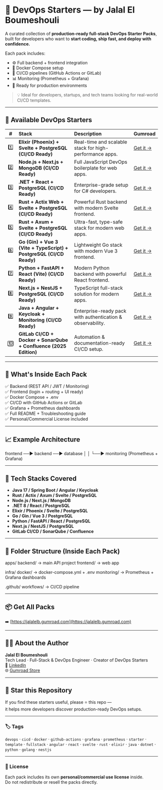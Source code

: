 # 🚀 DevOps Starters — by Jalal El Boumeshouli

A curated collection of **production-ready full-stack DevOps Starter Packs**, built for developers who want to **start coding, ship fast, and deploy with confidence.**

Each pack includes:
- ⚙️ Full backend + frontend integration  
- 🐳 Docker Compose setup  
- 🔄 CI/CD pipelines (GitHub Actions or GitLab)  
- 📊 Monitoring (Prometheus + Grafana)  
- 🧩 Ready for production environments  

> 💡 Ideal for developers, startups, and tech teams looking for real-world CI/CD templates.

---

## 🧠 Available DevOps Starters

| # | Stack | Description | Gumroad |
|:-:|:------|:-------------|:--------|
| 1️⃣ | **Elixir (Phoenix) + Svelte + PostgreSQL (CI/CD Ready)** | Real-time and scalable stack for high-performance apps. | [Get it →](https://jalalelb.gumroad.com/l/elixir-phoenix-svelte) |
| 2️⃣ | **Node.js + Next.js + MongoDB (CI/CD Ready)** | Full JavaScript DevOps boilerplate for web apps. | [Get it →](https://jalalelb.gumroad.com/l/node-next-mongo) |
| 3️⃣ | **.NET + React + PostgreSQL (CI/CD Ready)** | Enterprise-grade setup for C# developers. | [Get it →](https://jalalelb.gumroad.com/l/dotnet-react-postgresql) |
| 4️⃣ | **Rust + Actix Web + Svelte + PostgreSQL (CI/CD Ready)** | Powerful Rust backend with modern Svelte frontend. | [Get it →](https://jalalelb.gumroad.com/l/rust-actix-svelte-postgre) |
| 5️⃣ | **Rust + Axum + Svelte + PostgreSQL (CI/CD Ready)** | Ultra-fast, type-safe stack for modern web apps. | [Get it →](https://jalalelb.gumroad.com/l/rust-axum-svelte-postgre) |
| 6️⃣ | **Go (Gin) + Vue 3 (Vite + TypeScript) + PostgreSQL (CI/CD Ready)** | Lightweight Go stack with modern Vue 3 frontend. | [Get it →](https://jalalelb.gumroad.com/l/full-devops-go-vue-postgresql) |
| 7️⃣ | **Python + FastAPI + React (Vite) (CI/CD Ready)** | Modern Python backend with powerful React frontend. | [Get it →](https://jalalelb.gumroad.com/l/full-devops-python-fastapi-react) |
| 8️⃣ | **Next.js + NestJS + PostgreSQL (CI/CD Ready)** | TypeScript full-stack solution for modern apps. | [Get it →](https://jalalelb.gumroad.com/l/full-devops-nextjs-nestjs-postgresql) |
| 9️⃣ | **Java + Angular + Keycloak + Monitoring (CI/CD Ready)** | Enterprise-ready pack with authentication & observability. | [Get it →](https://jalalelb.gumroad.com/l/full-devops-java-angular) |
| 🔟 | **GitLab CI/CD + Docker + SonarQube + Confluence (2025 Edition)** | Automation & documentation-ready CI/CD setup. | [Get it →](https://jalalelb.gumroad.com/l/devops-starter-pack) |

---

## 🧩 What's Inside Each Pack
✅ Backend (REST API / JWT / Monitoring)  
✅ Frontend (login + routing + UI ready)  
✅ Docker Compose + .env  
✅ CI/CD with GitHub Actions or GitLab  
✅ Grafana + Prometheus dashboards  
✅ Full README + Troubleshooting guide  
✅ Personal/Commercial License included  

---

## 📈 Example Architecture

frontend ──► backend ──► database
     │          │
     └──► monitoring (Prometheus + Grafana)
     
     


---

## 🧰 Tech Stacks Covered
- **Java 17 / Spring Boot / Angular / Keycloak**
- **Rust / Actix / Axum / Svelte / PostgreSQL**
- **Node.js / Next.js / MongoDB**
- **.NET 8 / React / PostgreSQL**
- **Elixir / Phoenix / Svelte / PostgreSQL**
- **Go / Gin / Vue 3 / PostgreSQL**
- **Python / FastAPI / React / PostgreSQL**
- **Next.js / NestJS / PostgreSQL**
- **GitLab CI/CD / SonarQube / Confluence**

---

## 🧱 Folder Structure (Inside Each Pack)

apps/
     backend/      → main API project
     frontend/     → web app

infra/
     docker/       → docker-compose.yml + .env
     monitoring/   → Prometheus + Grafana dashboards

.github/
     workflows/    → CI/CD pipeline



---

## 📦 Get All Packs
➡️ [https://jalalelb.gumroad.com](https://jalalelb.gumroad.com)

---

## 🧑‍💻 About the Author
**Jalal El Boumeshouli**  
Tech Lead · Full-Stack & DevOps Engineer · Creator of DevOps Starters  
💼 [LinkedIn](https://www.linkedin.com/in/jalal-elboumeshouli)  
🌐 [Gumroad Store](https://jalalelb.gumroad.com)

---

## 🌟 Star this Repository
If you find these starters useful, please ⭐ this repo —  
it helps more developers discover production-ready DevOps setups.

---

### 🏷️ Tags
`devops` · `cicd` · `docker` · `github-actions` · `grafana` · `prometheus` · `starter` · `template` · `fullstack` · `angular` · `react` · `svelte` · `rust` · `elixir` · `java` · `dotnet` · `python` · `golang` · `nestjs`

---

### 📜 License
Each pack includes its own **personal/commercial use license** inside.  
Do not redistribute or resell the packs directly.
